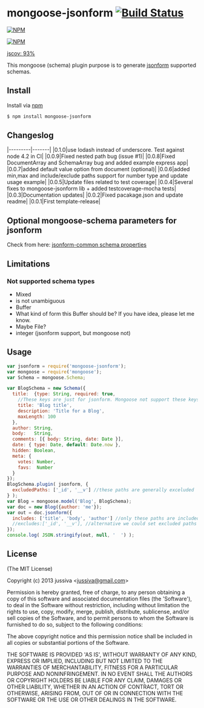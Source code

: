 mongoose-jsonform [![Build Status](https://travis-ci.org/jupe/mongoose-jsonform.png?branch=master)](https://travis-ci.org/jupe/mongoose-jsonform)
=======

[![NPM](https://nodei.co/npm/mongoose-jsonform.png?downloads=true&downloadRank=true&stars=true)](https://nodei.co/npm/mongoose-jsonform/)

[![NPM](https://nodei.co/npm-dl/mongoose-jsonform.png)](https://nodei.co/npm/csv-json/)

[jscov: 93%](http://htmlpreview.github.io/?https://github.com/jupe/mongoose-jsonform/blob/master/test/coverage.html)


This mongoose (schema) plugin purpose is to generate [jsonform](https://github.com/joshfire/jsonform) supported schemas. 


## Install
Install via [npm](https://npmjs.org/package/mongoose-jsonform)
```bash
$ npm install mongoose-jsonform
```

## Changeslog
|---------|-------|
|0.1.0|use lodash instead of underscore. Test against node 4.2 in CI|
|0.0.9|Fixed nested path bug (issue #1)|
|0.0.8|Fixed DocumentArray and SchemaArray bug and added example express app|
|0.0.7|added default value option from document (optional)|
|0.0.6|added min,max and include/exclude paths support for number type and update usage example|
|0.0.5|Update files related to test coverage|
|0.0.4|Several fixes to mongoose-jsonform lib + added testcoverage-mocha tests|
|0.0.3|Documentation updates|
|0.0.2|Fixed pacakage.json and update readme|
|0.0.1|First template-release|

## Optional mongoose-schema parameters for jsonform
Check from here: [jsonform-common schema properties](https://github.com/joshfire/jsonform/wiki#wiki-default-common)

## Limitations

### Not supported schema types

* Mixed
 * is not unambiguous
* Buffer
 * What kind of form this Buffer should be? If you have idea, please let me know.
  * Maybe File?
* integer  (jsonform support, but mongoose not)

## Usage

```js
var jsonform = require('mongoose-jsonform');
var mongoose = require('mongoose');
var Schema = mongoose.Schema;

var BlogSchema = new Schema({
  title:  {type: String, required: true,
    //These keys are just for jsonform. Mongoose not support these keys. 
    title: 'Blog title',
    description: 'Title for a Blog',
    maxLength: 100
  },
  author: String,
  body:   String,
  comments: [{ body: String, date: Date }],
  date: { type: Date, default: Date.now },
  hidden: Boolean,
  meta: {
    votes: Number,
    favs:  Number
  }
});
BlogSchema.plugin( jsonform, {
  excludedPaths: ['_id', '__v'] //these paths are generally exceluded
} );
var Blog = mongoose.model('Blog', BlogSchema);
var doc = new Blog({author: 'me'});
var out = doc.jsonform({
  includes: ['title', 'body', 'author'] //only these paths are included in json schema
  //excludes:['_id', '__v'], //alternative we could set excluded paths
});
console.log( JSON.stringify(out, null, '  ') );
```

## License 

(The MIT License)

Copyright (c) 2013 jussiva &lt;jussiva@gmail.com&gt;

Permission is hereby granted, free of charge, to any person obtaining
a copy of this software and associated documentation files (the
'Software'), to deal in the Software without restriction, including
without limitation the rights to use, copy, modify, merge, publish,
distribute, sublicense, and/or sell copies of the Software, and to
permit persons to whom the Software is furnished to do so, subject to
the following conditions:

The above copyright notice and this permission notice shall be
included in all copies or substantial portions of the Software.

THE SOFTWARE IS PROVIDED 'AS IS', WITHOUT WARRANTY OF ANY KIND,
EXPRESS OR IMPLIED, INCLUDING BUT NOT LIMITED TO THE WARRANTIES OF
MERCHANTABILITY, FITNESS FOR A PARTICULAR PURPOSE AND NONINFRINGEMENT.
IN NO EVENT SHALL THE AUTHORS OR COPYRIGHT HOLDERS BE LIABLE FOR ANY
CLAIM, DAMAGES OR OTHER LIABILITY, WHETHER IN AN ACTION OF CONTRACT,
TORT OR OTHERWISE, ARISING FROM, OUT OF OR IN CONNECTION WITH THE
SOFTWARE OR THE USE OR OTHER DEALINGS IN THE SOFTWARE.
